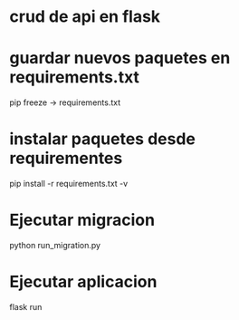 # crud de api en flask

# guardar nuevos paquetes en requirements.txt
pip freeze -> requirements.txt


# instalar paquetes desde requirementes
pip install -r requirements.txt -v

# Ejecutar migracion
python run_migration.py

# Ejecutar aplicacion
flask run